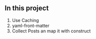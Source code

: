 ## In this project
<ol>
    <li>Use Caching</li>
    <li>yaml-front-matter</li>
    <li>Collect Posts an map it with construct</li>
</ol>

